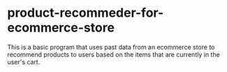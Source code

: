# product-recommeder-for-ecommerce-store
 This is a basic program that uses past data from an ecommerce store to recommend products to users based on the items that are currently in the user's cart.
